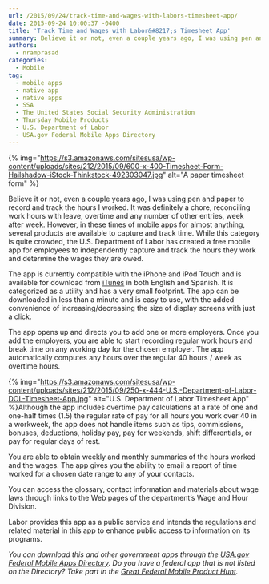 ```yaml
---
url: /2015/09/24/track-time-and-wages-with-labors-timesheet-app/
date: 2015-09-24 10:00:37 -0400
title: 'Track Time and Wages with Labor&#8217;s Timesheet App'
summary: Believe it or not, even a couple years ago, I was using pen and paper to record and track the hours I worked. It was definitely a chore, reconciling work hours with leave, overtime and any number of other entries, week after week. However, in these times of mobile apps for almost anything, several products
authors:
  - nramprasad
categories:
  - Mobile
tag:
  - mobile apps
  - native app
  - native apps
  - SSA
  - The United States Social Security Administration
  - Thursday Mobile Products
  - U.S. Department of Labor
  - USA.gov Federal Mobile Apps Directory
---
```


{% img="https://s3.amazonaws.com/sitesusa/wp-content/uploads/sites/212/2015/09/600-x-400-Timesheet-Form-Hailshadow-iStock-Thinkstock-492303047.jpg" alt="A paper timesheet form" %} 

Believe it or not, even a couple years ago, I was using pen and paper to record and track the hours I worked. It was definitely a chore, reconciling work hours with leave, overtime and any number of other entries, week after week. However, in these times of mobile apps for almost anything, several products are available to capture and track time. While this category is quite crowded, the U.S. Department of Labor has created a free mobile app for employees to independently capture and track the hours they work and determine the wages they are owed.

The app is currently compatible with the iPhone and iPod Touch and is available for download from [iTunes](https://itunes.apple.com/us/app/dol-timesheet/id433638193?mt=8) in both English and Spanish. It is categorized as a utility and has a very small footprint. The app can be downloaded in less than a minute and is easy to use, with the added convenience of increasing/decreasing the size of display screens with just a click.

The app opens up and directs you to add one or more employers. Once you add the employers, you are able to start recording regular work hours and break time on any working day for the chosen employer. The app automatically computes any hours over the regular 40 hours / week as overtime hours.

{% img="https://s3.amazonaws.com/sitesusa/wp-content/uploads/sites/212/2015/09/250-x-444-U.S.-Department-of-Labor-DOL-Timesheet-App.jpg" alt="U.S. Department of Labor Timesheet App" %}Although the app includes overtime pay calculations at a rate of one and one-half times (1.5) the regular rate of pay for all hours you work over 40 in a workweek, the app does not handle items such as tips, commissions, bonuses, deductions, holiday pay, pay for weekends, shift differentials, or pay for regular days of rest.

You are able to obtain weekly and monthly summaries of the hours worked and the wages. The app gives you the ability to email a report of time worked for a chosen date range to any of your contacts.

You can access the glossary, contact information and materials about wage laws through links to the Web pages of the department&#8217;s Wage and Hour Division.

Labor provides this app as a public service and intends the regulations and related material in this app to enhance public access to information on its programs.

_You can download this and other government apps through the [USA.gov Federal Mobile Apps Directory](https://www.usa.gov/mobile-apps). Do you have a federal app that is not listed on the Directory? Take part in the [Great Federal Mobile Product Hunt](https://www.WHATEVER/2015/05/21/start-sleuthing-with-the-great-federal-mobile-product-hunt/)._